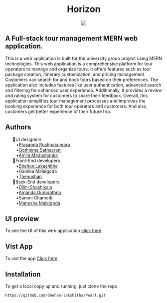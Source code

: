 <h1 align="center">Horizon</h1>
<p align=center>
   <img src="![logo-no-background](https://github.com/Dhruv110903/CoinVerse/assets/93207042/f4757368-be85-4c23-8834-30a5fd24df51)"
</p> 
   
## A Full-stack tour management MERN web application.
This is a web application is built for the university group project using MERN technologies.
This web application is a comprehensive platform for tour operators to manage and organize tours. It offers features such as tour package creation, itinerary customization, and pricing management. Customers can search for and book tours based on their preferences. The application also includes features like user authentication, advanced search and filtering for enhanced user experience. Additionally, it provides a review and rating system for customers to share their feedback. Overall, this application simplifies tour management processes and improves the booking experience for both tour operators and customers. And also, customers get better experience of their future trip.
     
## Authors
<ul>
💠UI designers<br>
   &nbsp;&nbsp;&nbsp;▪️<a href=https://github.com/UGPPKumara>Prasanna Pushpakumara</a><br>
   &nbsp;&nbsp;&nbsp;▪️<a href=https://github.com/Gsathsarani>Gothnima Sathsarani</a><br>
   &nbsp;&nbsp;&nbsp;▪️<a href=https://github.com/madhusankha90>Amila Madushanka</a><br>
💠Front-End developers<br>
    &nbsp;&nbsp;&nbsp;▪️<a href=https://github.com/Shehan-Lakshitha>Shehan Lakashitha</a><br>
    &nbsp;&nbsp;&nbsp;▪️Gamika Malalgoda<br>
    &nbsp;&nbsp;&nbsp;▪️<a href=https://github.com/ThenushanThev>Thenushan</a><br>
💠Back-End developers<br>
   &nbsp;&nbsp;&nbsp;▪️<a href=https://github.com/Dilini-Shashikala-Gnanarathne>Dilini Shashikala</a><br>
   &nbsp;&nbsp;&nbsp;▪️<a href=https://github.com/Amagunarathna>Amanda Gunarathna</a><br>
   &nbsp;&nbsp;&nbsp;▪️Sammi Chamodi<br>
   &nbsp;&nbsp;&nbsp;▪️<a href=https://github.com/Manesha-99>Manesha Malalgoda</a><br>
</ul>

## UI preview
To see the UI of this web application <a href='https://www.figma.com/file/MWAtnF7IUG9oLpnxI89QuR/PEARL---UI-DESIGN?type=design&node-id=2%3A4&t=y480D5tSiPJhhKxi-1'>click here</a>

## Vist App
To vist the app <a href=https://pearl-4c5dd.web.app>Click here </a>

## Installation 
To get a local copy up and running, just clone the repo
```
https://github.com/Shehan-lakshitha/Pearl.git
```
